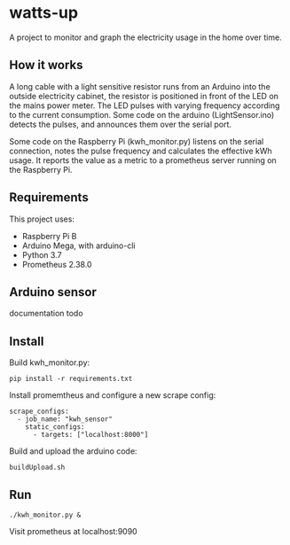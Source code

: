 # watts-up

A project to monitor and graph the electricity usage in the home over time.

## How it works

A long cable with a light sensitive
resistor runs from an Arduino into the outside electricity cabinet, the resistor
is positioned in front of the LED on the mains power meter. The LED pulses with varying
frequency according to the current consumption.  Some code on the arduino
(LightSensor.ino) detects the pulses, and announces them over the serial port.

Some code on the Raspberry Pi (kwh_monitor.py) 
listens on the serial connection, notes the pulse frequency and calculates
the effective kWh usage. It reports the value as a metric to a 
prometheus server running on the Raspberry Pi.

## Requirements

This project uses:
 - Raspberry Pi B
 - Arduino Mega, with arduino-cli
 - Python 3.7
 - Prometheus 2.38.0

## Arduino sensor

documentation todo

## Install

Build kwh_monitor.py:
```
pip install -r requirements.txt
```

Install promemtheus and configure a new scrape config:
```
scrape_configs:
  - job_name: "kwh_sensor"
    static_configs:
      - targets: ["localhost:8000"]
```

Build and upload the arduino code:
```
buildUpload.sh
```

## Run

```
./kwh_monitor.py &
```

Visit prometheus at localhost:9090
